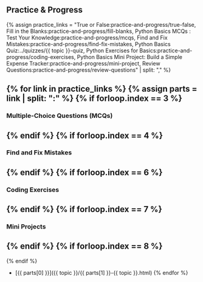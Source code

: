 ## Practice & Progress

{% assign practice_links = 
  "True or False:practice-and-progress/true-false,
   Fill in the Blanks:practice-and-progress/fill-blanks,
   Python Basics MCQs : Test Your Knowledge:practice-and-progress/mcqs,
   Find and Fix Mistakes:practice-and-progress/find-fix-mistakes,
   Python Basics Quiz:../quizzes/{{ topic }}-quiz,
   Python Exercises for Basics:practice-and-progress/coding-exercises,
   Python Basics Mini Project: Build a Simple Expense Tracker:practice-and-progress/mini-project,
   Review Questions:practice-and-progress/review-questions" | split: "," %}

    
{% for link in practice_links %}
  {% assign parts = link | split: ":" %}
  {% if forloop.index == 3 %}
  ---
  ### Multiple-Choice Questions (MCQs)
  {% endif %}
  {% if forloop.index == 4 %}
  ---
  ### Find and Fix Mistakes
  {% endif %}
  {% if forloop.index == 6 %}
  ---
  ### Coding Exercises
  {% endif %}
  {% if forloop.index == 7 %}
  ---
  ### Mini Projects
  {% endif %}
  {% if forloop.index == 8 %}
  ---
  {% endif %}
- [{{ parts[0] }}]({{ topic }}/{{ parts[1] }}-{{ topic }}.html)
{% endfor %}